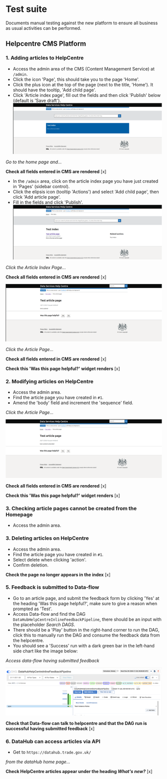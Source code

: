 # Test suite

Documents manual testing against the new platform to ensure all business as usual activities can be performed.

## Helpcentre CMS Platform

### 1. Adding articles to HelpCentre
- Access the admin area of the CMS (Content Management Service) at `/admin`.
- Click the icon 'Page', this should take you to the page 'Home'.
- Click the plus icon at the top of the page (next to the title, 'Home'). It should have the tooltip, 'Add child page'.
- Click 'Article index page', fill out the fields and then click 'Publish' below (default is 'Save draft').
![alt text](img/test_index.png "Test Index Article")

_Go to the home page and..._

**Check all fields entered in CMS are rendered** [x]
- In the `/admin` area, click on the article index page you have just created in 'Pages' (sidebar control).
- Click the elipsis icon (tooltip 'Actions') and select 'Add child page', then click 'Add article page'.
- Fill in the fields and click 'Publish'.
![alt text](img/test_article_summary.png "Test Index Article Summary")

_Click the Article Index Page..._

**Check all fields entered in CMS are rendered** [x]

![alt text](img/test_article_content.png "Test Index Article Content")

_Click the Article Page..._

**Check all fields entered in CMS are rendered** [x]

**Check this 'Was this page helpful?' widget renders** [x]

### 2. Modifying articles on HelpCentre
- Access the admin area.
- Find the article page you have created in `#1`.
- Amend the 'body' field and increment the 'sequence' field.

_Click the Article Page..._

![alt text](img/test_article_amended.png "Test Index Article Content Amended")

**Check all fields entered in CMS are rendered** [x]

**Check this 'Was this page helpful?' widget renders** [x]

### 3. Checking article pages cannot be created from the Homepage
 - Access the admin area.

### 3. Deleting articles on HelpCentre
- Access the admin area.
- Find the article page you have created in `#1`.
- Select delete when clicking 'action'.
- Confirm deletion.

**Check the page no longer appears in the index** [x]

### 5. Feedback is submitted to Data-flow
- Go to an article page, and submit the feedback form by clicking 'Yes' at the heading 'Was this page helpful?', make sure to give a reason when prompted as 'Test'.
- Access Data-flow and find the DAG `DataHubHelpCentreInlineFeedbackPipeline`, there should be an input with the placeholder _Search DAGS_.
- There should be a 'Play' button in the right-hand corner to run the DAG, click this to manually run the DAG and consume the feedback data from the helpcentre.
- You should see a 'Success' run with a dark green bar in the left-hand side chart like the image below:

_Access data-flow having submitted feedback_

![alt text](img/test_data-flow.png "Test data-flow feedback accepted by pipeline")

**Check that Data-flow can talk to helpcentre and that the DAG run is successful having submitted feedback** [x]

### 6. DataHub can access articles via API
- Get to `https://datahub.trade.gov.uk/`

_from the dataHub home page..._

**Check HelpCentre articles appear under the heading _What's new?_** [x]
